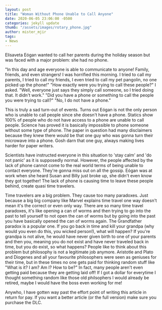```yaml
---
layout: post
title: "Woman Without Phone Unable to Call Anyone"
date: 2020-06-05 23:06:00 -0500
categories: jekyll update
thumb: "/assets/images/rotary_phone.jpg"
author: mister_mjir
tags:
- News
---
```


Elisaveta Eógan wanted to call her parents during the holiday season but was faced with a major problem: she had no phone.
 
"In this day and age everyone is able to communicate to anyone! Family, friends, and even strangers! I was horrified this
morning. I tried to call my parents, I tried to call my friends, I even tried to call my pet pangolin, no one picked up the
phone!" "How exactly were you trying to call these people?" I asked. "Well, everyone just says they simply call someone, so I
tried doing that. It didn't work." "Did you have a phone or something to call the people you were trying to call?" "No, I do
not have a phone."
 
This is truly a sad turn-out of events. Turns out Eógan is not the only person who is unable to call people since she doesn't
have a phone. Statics show 100% of people who do not have access to a phone are unable to call people. Science has proved it
is basically impossible to phone someone without some type of phone. The paper in question had many disclaimers because they
knew there would be that one guy who was gonna turn their microwave into a phone. Gosh darn that one guy, always making lives
harder for paper writers.

Scientists have instructed everyone in this situation to 'stay calm' and 'do not panic' as it is supposedly normal. However,
the people affected by the lack of phone cannot come to the real world terms of being unable to contact everyone. They're gonna
miss out on all the gossip. Eógan was at work when she heard Susan and Billy just broke up, she didn't even know they got
together! The lack of phone is causing time to leave these people behind, create quasi time travelers.

Time travelers are a big problem. They cause too many paradoxes. Just because a big big company like Marvel explains time
travel one way doesn't mean it's the correct or even only way. There are so many time travel paradoxes, it's like opening
a can of worms and then trying to go into the past to tell yourself to not open the can of worms but by going into the past
you have basically opened the can of worms again. The Grandfather paradox is a popular one. If you go back in time and kill
your grandpa (why would you even do this, you wicked person!), what will happen? If you're grandpa is not alive, he would
have never given birth to one of your parents and then you, meaning you do not exist and have never traveled back in time,
but you do exist, so what happens? People like to think about this problem but philosophy is not a legitimate job anymore.
Aristotle and Plato and Diogenes and all your favourite philosophers were seen as geniuses for their time, but in these times
no one gets paid for thinking random stuff like "What is it? I am? Am I? How to be?" In fact, many people aren't even getting
paid because they are getting laid off! If I got a dollar for everytime I thought something random like those old philsophers
I would already be retired, maybe I would have the boss even working for me!

Anywho, I have gotten way past the effort point of writing this article in return for pay. If you want a better article (or
the full version) make sure you purchase the DLC.

